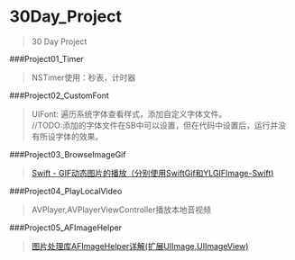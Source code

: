 # 30Day_Project
>30 Day Project

###Project01_Timer
>NSTimer使用：秒表，计时器

###Project02_CustomFont
>UIFont: 遍历系统字体查看样式，添加自定义字体文件。    
>//TODO:添加的字体文件在SB中可以设置，但在代码中设置后，运行并没有所设字体的效果。

###Project03_BrowseImageGif
>[Swift - GIF动态图片的播放（分别使用SwiftGif和YLGIFImage-Swift)](http://www.hangge.com/blog/cache/detail_1060.html)

###Project04_PlayLocalVideo
>AVPlayer,AVPlayerViewController播放本地音视频

###Project05_AFImageHelper
>[图片处理库AFImageHelper详解(扩展UIImage,UIImageView)](http://www.hangge.com/blog/cache/detail_975.html)
